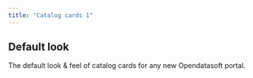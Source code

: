 ```yaml
---
title: "Catalog cards 1"
---
```


## Default look

The default look & feel of catalog cards for any new Opendatasoft portal.
